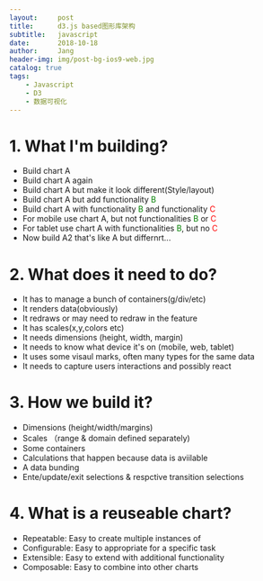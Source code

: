 ```yaml
---
layout:     post
title:      d3.js based图形库架构
subtitle:   javascript
date:       2018-10-18
author:     Jang
header-img: img/post-bg-ios9-web.jpg
catalog: true
tags:
    - Javascript
    - D3
    - 数据可视化
---
```


# 1. What I'm building?
* Build chart <span style="color:bule">A</span>
* Build chart <span style="color:bule">A</span> again
* Build chart <span style="color:bule">A</span> but make it look different(Style/layout)
* Build chart <span style="color:bule">A</span> but add functionality <span style="color:green">B</span>
* Build chart <span style="color:bule">A</span> with functionality <span style="color:green">B</span> and functionality <span style="color:red">C</span>
* For mobile use chart <span style="color:bule">A</span>, but not functionalities <span style="color:green">B</span> or <span style="color:red">C</span>
* For tablet use chart <span style="color:bule">A</span> with functionalities <span style="color:green">B</span>, but no <span style="color:red">C</span>
* Now build A2 that's like <span style="color:bule">A</span> but differnrt...

# 2. What does it need to do?
* It has to manage a bunch of containers(g/div/etc)
* It renders data(obviously)
* It redraws or may need to redraw in the feature
* It has scales(x,y,colors etc)
* It needs dimensions (height, width, margin)
* It needs to know what device it's on (mobile, web, tablet)
* It uses some visaul marks, often many types for the same data
* It needs to capture users interactions and possibly react

# 3. How we build it?
* Dimensions (height/width/margins)
* Scales （range & domain defined separately)
* Some containers
* Calculations that happen because data is aviilable
* A data bunding
* Ente/update/exit selections & respctive transition selections

# 4. What is a reuseable chart?
* Repeatable: Easy to create multiple instances of
* Configurable: Easy to appropriate for a specific task
* Extensible: Easy to extend with additional functionality
* Composable: Easy to combine into other charts
